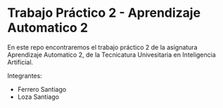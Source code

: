# Trabajo Práctico 2 - Aprendizaje Automatico 2

En este repo encontraremos el trabajo práctico 2 de la asignatura Aprendizaje Automatico 2, de la Tecnicatura Univesitaria en Inteligencia Artificial.

Integrantes:
 - Ferrero Santiago
 - Loza Santiago
